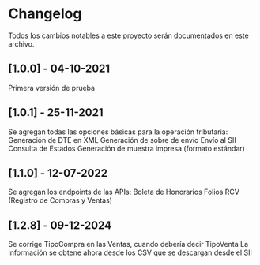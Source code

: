 ﻿# Changelog

Todos los cambios notables a este proyecto serán documentados en este archivo.

## [1.0.0] - 04-10-2021

Primera versión de prueba

## [1.0.1] - 25-11-2021

Se agregan todas las opciones básicas para la operación tributaria:
Generación de DTE en XML
Generación de sobre de envío
Envío al SII
Consulta de Estados
Generación de muestra impresa (formato estándar)

## [1.1.0] - 12-07-2022

Se agregan los endpoints de las APIs:
Boleta de Honorarios
Folios
RCV (Registro de Compras y Ventas)

## [1.2.8] - 09-12-2024
Se corrige TipoCompra en las Ventas, cuando debería decir TipoVenta
La información se obtene ahora desde los CSV que se descargan desde el SII
